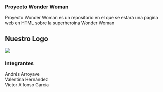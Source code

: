 ### Proyecto Wonder Woman

Proyecto Wonder Woman es un repositorio en el que se estará una página web en HTML sobre la superheroína Wonder Woman

## Nuestro Logo

![](https://firebasestorage.googleapis.com/v0/b/wonderwomanaal.appspot.com/o/Logo-WONDERS.png?alt=media&token=9a077b0d-398b-4ad3-bff5-d0d4d432486a)

### Integrantes

<p>Andrés Arroyave
<br>
Valentina Hernández 
<br>
Víctor Alfonso García</p>
